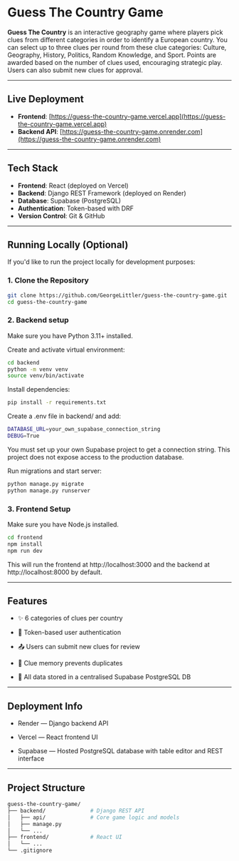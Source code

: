 # Guess The Country Game

**Guess The Country** is an interactive geography game where players pick clues from different categories in order to identify a European country. You can select up to three clues per round from these clue categories: Culture, Geography, History, Politics, Random Knowledge, and Sport. Points are awarded based on the number of clues used, encouraging strategic play. Users can also submit new clues for approval.

---

## Live Deployment

- **Frontend**: [https://guess-the-country-game.vercel.app](https://guess-the-country-game.vercel.app)
- **Backend API**: [https://guess-the-country-game.onrender.com](https://guess-the-country-game.onrender.com)

---

## Tech Stack

- **Frontend**: React (deployed on Vercel)
- **Backend**: Django REST Framework (deployed on Render)
- **Database**: Supabase (PostgreSQL)
- **Authentication**: Token-based with DRF
- **Version Control**: Git & GitHub

---

## Running Locally (Optional)

If you'd like to run the project locally for development purposes:

### 1. Clone the Repository

```bash
git clone https://github.com/GeorgeLittler/guess-the-country-game.git
cd guess-the-country-game
```

### 2. Backend setup

Make sure you have Python 3.11+ installed.

Create and activate virtual environment:
```bash
cd backend
python -m venv venv
source venv/bin/activate
```

Install dependencies:
```bash
pip install -r requirements.txt
```

Create a .env file in backend/ and add:
```bash
DATABASE_URL=your_own_supabase_connection_string
DEBUG=True
```
You must set up your own Supabase project to get a connection string. This project does not expose access to the production database.

Run migrations and start server:
```bash
python manage.py migrate
python manage.py runserver
```

### 3. Frontend Setup

Make sure you have Node.js installed.

```bash
cd frontend
npm install
npm run dev
```
This will run the frontend at http://localhost:3000 and the backend at http://localhost:8000 by default.

---

## Features

- ✨ 6 categories of clues per country

- 🔐 Token-based user authentication

- 📤 Users can submit new clues for review

- 🧠 Clue memory prevents duplicates

- 🧩 All data stored in a centralised Supabase PostgreSQL DB

---

## Deployment Info

- Render — Django backend API

- Vercel — React frontend UI

- Supabase — Hosted PostgreSQL database with table editor and REST interface

---

## Project Structure
```bash
guess-the-country-game/
├── backend/              # Django REST API
│   ├── api/              # Core game logic and models
│   ├── manage.py
│   └── ...
├── frontend/             # React UI
│   └── ...
└── .gitignore
```